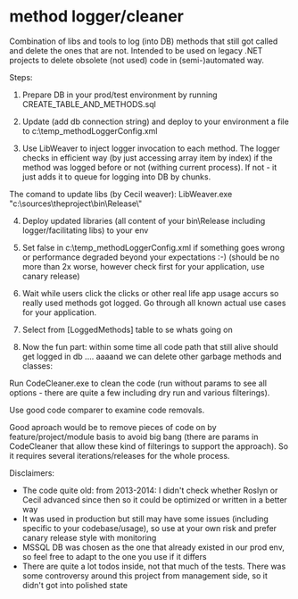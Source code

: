 # method logger/cleaner
Combination of libs and tools to log (into DB) methods that still got called and delete the ones that are not.
Intended to be used on legacy .NET projects to delete obsolete (not used) code in (semi-)automated way. 

Steps:

1. Prepare DB in your prod/test environment by running CREATE_TABLE_AND_METHODS.sql

2. Update (add db connection string) and deploy to your environment a file to c:\temp\_methodLoggerConfig.xml 

3. Use LibWeaver to inject logger invocation to each method. The logger checks in efficient way (by just accessing array item by index) if the method was logged before or not (withing current process). If not - it just adds it to queue for logging into DB by chunks. 

The comand to update libs (by Cecil weaver):
LibWeaver.exe "c:\\sources\\theproject\\bin\\Release\\"

4. Deploy updated libraries (all content of your bin\Release including logger/facilitating libs) to your env

5. Set <Enabled>false</Enabled> in c:\temp\_methodLoggerConfig.xml if something goes wrong or performance degraded beyond your expectations :-) (should be no more than 2x worse, however check first for your application, use canary release)

6. Wait while users click the clicks or other real life app usage accurs so really used methods got logged. Go through all known actual use cases for your application.

7. Select from [LoggedMethods] table to se whats going on

8. Now the fun part: within some time all code path that still alive should get logged in db .... aaaand we can delete other garbage methods and classes:

Run CodeCleaner.exe to clean the code (run without params to see all options - there are quite a few including dry run and various filterings).

Use good code comparer to examine code removals.

Good aproach would be to remove pieces of code on by feature/project/module basis to avoid big bang (there are params in CodeCleaner that allow these kind of filterings to support the approach). So it requires several iterations/releases for the whole process.


Disclaimers:

- The code quite old: from 2013-2014: I didn't check whether Roslyn or Cecil advanced since then so it could be optimized or written in a better way
- It was used in production but still may have some issues (including specific to your codebase/usage), so use at your own risk and prefer canary release style with monitoring
- MSSQL DB was chosen as the one that already existed in our prod env, so feel free to adapt to the one you use if it differs
- There are quite a lot todos inside, not that much of the tests. There was some controversy around this project from management side, so it didn't got into polished state
